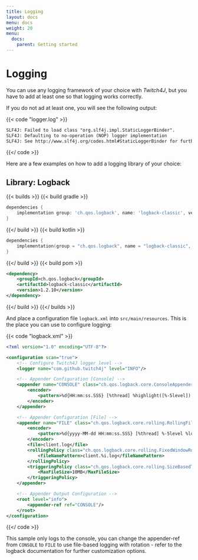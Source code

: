 ```yaml
---
title: Logging
layout: docs
menu: docs
weight: 20
menu: 
  docs:
    parent: Getting started
---
```


# Logging

You can use any logging framework of your choice with *Twitch4J*, but you have to add at least one so that logging works correctly. 

If you do not ad at least one, you will see the following output:

{{< code "logger.log" >}}

```txt
SLF4J: Failed to load class "org.slf4j.impl.StaticLoggerBinder".
SLF4J: Defaulting to no-operation (NOP) logger implementation
SLF4J: See http://www.slf4j.org/codes.html#StaticLoggerBinder for further details.
```

{{</ code >}}

Here are a few examples on how to add a logging library of your choice:

## Library: Logback

{{< builds >}}
{{< build gradle >}}

```groovy
dependencies {
    implementation group: 'ch.qos.logback', name: 'logback-classic', version: '1.2.10'
}
```

{{</ build >}}
{{< build kotlin >}}

```kotlin
dependencies {
    implementation(group = "ch.qos.logback", name = "logback-classic", version = "1.2.10")
}
```

{{</ build >}}
{{< build pom >}}

```xml
<dependency>
    <groupId>ch.qos.logback</groupId>
    <artifactId>logback-classic</artifactId>
    <version>1.2.10</version>
</dependency>
```

{{</ build >}}
{{</ builds >}}

And place a configuration file `logback.xml` into `src/main/resources`. This is the place you can use to configure logging:

{{< code "logback.xml" >}}

```xml
<?xml version="1.0" encoding="UTF-8"?>

<configuration scan="true">
	<!-- Configure Twitch4J logger level -->
	<logger name="com.github.twitch4j" level="INFO"/>

	<!-- Appender Configuration [Console] -->
	<appender name="CONSOLE" class="ch.qos.logback.core.ConsoleAppender">
		<encoder>
			<pattern>%d{HH:mm:ss.SSS} [%thread] %highlight([%-5level]) %logger{25} - %msg%n</pattern>
		</encoder>
	</appender>

	<!-- Appender Configuration [File] -->
	<appender name="FILE" class="ch.qos.logback.core.rolling.RollingFileAppender">
		<encoder>
			<pattern>%d{yyyy-MM-dd HH:mm:ss.SSS} [%thread] %-5level %logger{36} - %msg%n</pattern>
		</encoder>
		<file>client.log</file>
		<rollingPolicy class="ch.qos.logback.core.rolling.FixedWindowRollingPolicy">
			<fileNamePattern>client.%i.log</fileNamePattern>
		</rollingPolicy>
		<triggeringPolicy class="ch.qos.logback.core.rolling.SizeBasedTriggeringPolicy">
			<MaxFileSize>10MB</MaxFileSize>
		</triggeringPolicy>
	</appender>

	<!-- Appender Output Configuration -->
	<root level="info">
		<appender-ref ref="CONSOLE"/>
	</root>
</configuration>
```

{{</ code >}}

This sample only logs to the console, you can change the appender-ref from `CONSOLE` to `FILE` to use file-based logging with rotation - refer to the logback documentation for further customization options.
